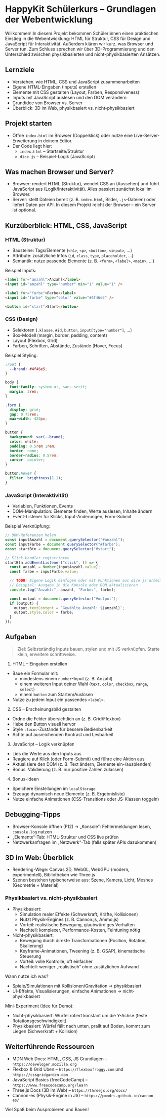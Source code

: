 # HappyKit Schülerkurs – Grundlagen der Webentwicklung

Willkommen! In diesem Projekt bekommen Schüler:innen einen praktischen Einstieg in die Webentwicklung: HTML für Struktur, CSS für Design und JavaScript für Interaktivität. Außerdem klären wir kurz, was Browser und Server tun. Zum Schluss sprechen wir über 3D-Programmierung und den Unterschied zwischen physikbasierten und nicht-physikbasierten Ansätzen.

## Lernziele

- Verstehen, wie HTML, CSS und JavaScript zusammenarbeiten
- Eigene HTML-Eingaben (Inputs) erstellen
- Elemente mit CSS gestalten (Layout, Farben, Responsiveness)
- Inputs mit JavaScript auslesen und den DOM verändern
- Grundidee von Browser vs. Server
- Überblick: 3D im Web, physikbasiert vs. nicht-physikbasiert

## Projekt starten

- Öffne `index.html` im Browser (Doppelklick) oder nutze eine Live-Server-Erweiterung in deinem Editor.
- Der Code liegt hier:
  - `index.html` – Startseite/Struktur
  - `dice.js` – Beispiel-Logik (JavaScript)

## Was machen Browser und Server?

- Browser: rendert HTML (Struktur), wendet CSS an (Aussehen) und führt JavaScript aus (Logik/Interaktivität). Alles passiert zunächst lokal im Browser.
- Server: stellt Dateien bereit (z. B. `index.html`, Bilder, `.js`-Dateien) oder liefert Daten per API. In diesem Projekt reicht der Browser – ein Server ist optional.

## Kurzüberblick: HTML, CSS, JavaScript

### HTML (Struktur)

- Bausteine: Tags/Elemente (`<h1>`, `<p>`, `<button>`, `<input>`, ...)
- Attribute: zusätzliche Infos (`id`, `class`, `type`, `placeholder`, ...)
- Semantik: nutze passende Elemente (z. B. `<form>`, `<label>`, `<main>`, ...)

Beispiel Inputs:

```html
<label for="anzahl">Anzahl</label>
<input id="anzahl" type="number" min="1" value="1" />

<label for="farbe">Farbe</label>
<input id="farbe" type="color" value="#4f46e5" />

<button id="start">Start</button>
```

### CSS (Design)

- Selektoren (`.klasse`, `#id`, `button`, `input[type="number"]`, ...)
- Box-Modell (margin, border, padding, content)
- Layout (Flexbox, Grid)
- Farben, Schriften, Abstände, Zustände (Hover, Focus)

Beispiel Styling:

```css
:root {
  --brand: #4f46e5;
}

body {
  font-family: system-ui, sans-serif;
  margin: 2rem;
}

.form {
  display: grid;
  gap: 0.75rem;
  max-width: 420px;
}

button {
  background: var(--brand);
  color: white;
  padding: 0.5rem 1rem;
  border: none;
  border-radius: 0.5rem;
  cursor: pointer;
}

button:hover {
  filter: brightness(1.1);
}
```

### JavaScript (Interaktivität)

- Variablen, Funktionen, Events
- DOM-Manipulation: Elemente finden, Werte auslesen, Inhalte ändern
- Event-Listener für Klicks, Input-Änderungen, Form-Submit

Beispiel Verknüpfung:

```js
// DOM-Referenzen holen
const inputAnzahl = document.querySelector("#anzahl");
const inputFarbe = document.querySelector("#farbe");
const startBtn = document.querySelector("#start");

// Klick-Handler registrieren
startBtn.addEventListener("click", () => {
  const anzahl = Number(inputAnzahl.value);
  const farbe = inputFarbe.value;

  // TODO: Eigene Logik einfügen oder mit Funktionen aus dice.js arbeiten
  // Beispiel: Ausgabe in die Konsole oder DOM aktualisieren
  console.log("Anzahl:", anzahl, "Farbe:", farbe);

  const output = document.querySelector("#output");
  if (output) {
    output.textContent = `Gewählte Anzahl: ${anzahl}`;
    output.style.color = farbe;
  }
});
```

## Aufgaben

> Ziel: Selbstständig Inputs bauen, stylen und mit JS verknüpfen. Starte klein, erweitere schrittweise.

1. HTML – Eingaben erstellen

- Baue ein Formular mit:
  - mindestens einem `number`-Input (z. B. Anzahl)
  - einem weiteren Input deiner Wahl (`text`, `color`, `checkbox`, `range`, `select`)
  - einem `button` zum Starten/Auslösen
- Nutze zu jedem Input ein passendes `<label>`.

2. CSS – Erscheinungsbild gestalten

- Ordne die Felder übersichtlich an (z. B. Grid/Flexbox)
- Hebe den Button visuell hervor
- Style `:focus`-Zustände für bessere Bedienbarkeit
- Achte auf ausreichenden Kontrast und Lesbarkeit

3. JavaScript – Logik verknüpfen

- Lies die Werte aus den Inputs aus
- Reagiere auf Klick (oder Form-Submit) und führe eine Aktion aus
- Aktualisiere den DOM (z. B. Text ändern, Elemente ein-/ausblenden)
- Bonus: Validierung (z. B. nur positive Zahlen zulassen)

4. Bonus-Ideen

- Speichere Einstellungen im `localStorage`
- Erzeuge dynamisch neue Elemente (z. B. Ergebnisliste)
- Nutze einfache Animationen (CSS-Transitions oder JS-Klassen toggeln)

## Debugging-Tipps

- Browser-Konsole öffnen (F12) → „Konsole“: Fehlermeldungen lesen, `console.log` nutzen
- „Elemente“-Tab: HTML-Struktur und CSS live prüfen
- Netzwerkanfragen im „Netzwerk“-Tab (falls später APIs dazukommen)

## 3D im Web: Überblick

- Rendering-Wege: Canvas 2D, WebGL, WebGPU (modern, experimentell), Bibliotheken wie Three.js
- Szenen bestehen typischerweise aus: Szene, Kamera, Licht, Meshes (Geometrie + Material)

### Physikbasiert vs. nicht-physikbasiert

- Physikbasiert:
  - Simulation realer Effekte (Schwerkraft, Kräfte, Kollisionen)
  - Nutzt Physik-Engines (z. B. Cannon.js, Ammo.js)
  - Vorteil: realistische Bewegung, glaubwürdiges Verhalten
  - Nachteil: komplexer, Performance-Kosten, Feintuning nötig
- Nicht-physikbasiert:
  - Bewegung durch direkte Transformationen (Position, Rotation, Skalierung)
  - Keyframe-Animationen, Tweening (z. B. GSAP), kinematische Steuerung
  - Vorteil: volle Kontrolle, oft einfacher
  - Nachteil: weniger „realistisch“ ohne zusätzlichen Aufwand

Wann nutze ich was?

- Spiele/Simulationen mit Kollisionen/Gravitation → physikbasiert
- UI-Effekte, Visualisierungen, einfache Animationen → nicht-physikbasiert

Mini-Experiment (Idee für Demo):

- Nicht-physikbasiert: Würfel rotiert konstant um die Y-Achse (feste Rotationsgeschwindigkeit)
- Physikbasiert: Würfel fällt nach unten, prallt auf Boden, kommt zum Liegen (Schwerkraft + Kollision)

## Weiterführende Ressourcen

- MDN Web Docs: HTML, CSS, JS Grundlagen – `https://developer.mozilla.org`
- Flexbox & Grid Üben – `https://flexboxfroggy.com` und `https://cssgridgarden.com`
- JavaScript Basics (freeCodeCamp) – `https://www.freecodecamp.org/learn`
- Three.js Docs (3D im Web) – `https://threejs.org/docs/`
- Cannon-es (Physik-Engine in JS) – `https://pmndrs.github.io/cannon-es/`

Viel Spaß beim Ausprobieren und Bauen!
